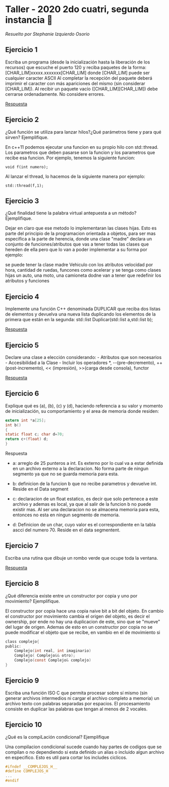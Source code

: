 # Taller - 2020 2do cuatri, segunda instancia :dart:
_Resuelto por Stephanie Izquierdo Osorio_

## Ejercicio 1

Escriba un programa (desde la inicialización hasta la liberación de los recursos) que escuche el puerto 120 y reciba paquetes de la forma:
		[CHAR_LIM]xxxxx.xxxxxxx[CHAR_LIM]
donde [CHAR_LIM] puede ser cualquier caracter ASCII
Al completar la recepción del paquete deberá imprimir el caracter con más apariciones del mismo (sin considerar [CHAR_LIM]). Al recibir un paquete vacío ([CHAR_LIM][CHAR_LIM]) debe cerrarse ordenadamente. No considere errores.

[Respuesta](Ej-1.c)

## Ejercicio 2

¿Qué función se utiliza para lanzar hilos?¿Qué parámetros tiene y para qué sirven?
Ejemplifique.

En c++11 podemos ejecutar una funcion en su propio hilo con std::thread. Los parametros que deben pasarse son la funcion y los parametros que recibe esa funcion. Por ejemplo, tenemos la siguiente funcion:
```
void f(int numero);
```

Al lanzar el thread, lo hacemos de la siguiente manera por ejemplo:
```
std::thread(f,1);
```

## Ejercicio 3

¿Qué finalidad tiene la palabra virtual antepuesta a un método? Ejemplifique.


Dejar en claro que ese metodo lo implementaran las clases hijas. Esto es parte del principio de la programacion orientada a objetos, para ser mas especifica a la parte de herencia, donde una clase "madre" declara un conjunto de funciones/atributos que vas a tener todas las clases que hereden de ella pero que lo van a poder implementar a su forma por ejemplo:

se puede tener la clase madre Vehiculo con los atributos velocidad por hora, cantidad de ruedas, funcones como acelerar y se tenga como clases hijas un auto, una moto, una camioneta dodne van a tener que redefinir los atributos y funciones

## Ejercicio 4

Implemente una función C++ denominada DUPLICAR que reciba dos listas de elementos y devuelva una nueva lista duplicando los elementos de la primera que están en la segunda:
		std::list<T> Duplicar(std::list<T> a,std::list<T> b);

[Respuesta](Ej-4.cpp)

## Ejercicio 5

Declare una clase a elección considerando:
		- Atributos que son necesarios
		- Accesibilidad a la Clase
		- Incluir los operadores *, --(pre-decremento), ++(post-incremento), << (impresión), >>(carga desde consola), functor

[Respuesta](Ej-5.cpp)


## Ejercicio 6

Explique qué es (a), (b), (c) y (d), haciendo referencia a su valor y momento de inicialización, su comportamiento y el area de memoria donde residen:

```c
extern int *a[25];
int b()
{
static float c; char d=70;
return c+(float) d;
}
```

Respuesta

- a: arreglo de 25 punteros a int. Es externo por lo cual va a estar definida en un archivo externo a la declaracion. No forma parte de ningun segmento ya que no se guarda memoria para esta.

- b: definicion de la funcion b que no recibe parametros y devuelve int. Reside en el Data segment

- c: declaracion de un float estatico, es decir que solo pertenece a este archivo y ademas es local, ya que al salir de la funcion b no puede existir mas. Al ser una declaracion no se almacena memoria para esta, entonces no esta en ningun segmento de memoria.

- d: Definicion de un char, cuyo valor es el correspondiente en la tabla ascci del numero 70. Reside en el data segmentent.

## Ejercicio 7

Escriba una rutina que dibuje un rombo verde que ocupe toda la ventana.

[Respuesta](Ej-7.cpp)

## Ejercicio 8

¿Qué diferencia existe entre un constructor por copia y uno por movimiento?
Ejemplifique.

El constructor por copia hace una copia naive bit a bit del objeto. En cambio el constructor por movimiento cambia el origen del objeto, es decir el ownership, por ende no hay una duplicacion de este, sino que se "mueve" del lugar de origen. Ademas de esto en un constructor por copia no se puede modificar el objeto que se recibe, en vambio en el de movimiento si

```c
class complejo{
public:
	Complejo(int real, int imaginario)
	Complejo( Complejo&& otro);
	Complejo(const Complejo& complejo)
}

```

## Ejercicio 9

Escriba una función ISO C que permita procesar sobre sí mismo (sin generar archivos intermedios ni cargar el archivo completo a memoria) un archivo texto con palabras separadas por espacios. El procesamiento consiste en duplicar las palabras que tengan al menos de 2 vocales.

## Ejercicio 10

¿Qué es la compiLación condicional? Ejemplifique

Una compilacion condicional sucede cuando hay partes de codigos que se compilan o no dependiendo si esta definido un alias o incluido algun archivo en especifico. Esto es util para cortar los includes ciclicos.

```C
#ifndef __COMPLEJOS_H__
#define COMPLEJOS_H
...
#endif
```
